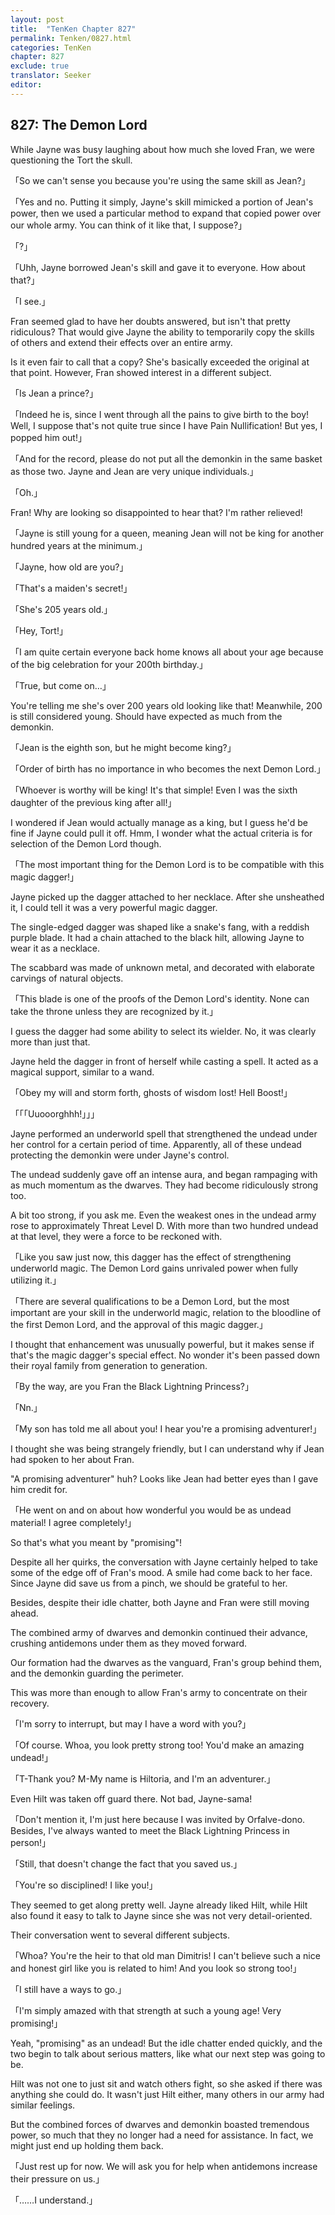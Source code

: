 ```yaml
---
layout: post
title:  "TenKen Chapter 827"
permalink: Tenken/0827.html
categories: TenKen
chapter: 827
exclude: true
translator: Seeker
editor:
---
```

<h2 id="ch827">827: The Demon Lord</h2>

While Jayne was busy laughing about how much she loved Fran, we were questioning the Tort the skull.

「So we can't sense you because you're using the same skill as Jean?」

「Yes and no. Putting it simply, Jayne's skill mimicked a portion of Jean's power, then we used a particular method to expand that copied power over our whole army. You can think of it like that, I suppose?」

「?」

「Uhh, Jayne borrowed Jean's skill and gave it to everyone. How about that?」

「I see.」

Fran seemed glad to have her doubts answered, but isn't that pretty ridiculous? That would give Jayne the ability to temporarily copy the skills of others and extend their effects over an entire army.

Is it even fair to call that a copy? She's basically exceeded the original at that point. However, Fran showed interest in a different subject.

「Is Jean a prince?」

「Indeed he is, since I went through all the pains to give birth to the boy! Well, I suppose that's not quite true since I have Pain Nullification! But yes, I popped him out!」

「And for the record, please do not put all the demonkin in the same basket as those two. Jayne and Jean are very unique individuals.」

「Oh.」

Fran! Why are looking so disappointed to hear that? I'm rather relieved!

「Jayne is still young for a queen, meaning Jean will not be king for another hundred years at the minimum.」

「Jayne, how old are you?」

「That's a maiden's secret!」

「She's 205 years old.」

「Hey, Tort!」

「I am quite certain everyone back home knows all about your age because of the big celebration for your 200th birthday.」

「True, but come on…」

You're telling me she's over 200 years old looking like that! Meanwhile, 200 is still considered young. Should have expected as much from the demonkin.

「Jean is the eighth son, but he might become king?」

「Order of birth has no importance in who becomes the next Demon Lord.」

「Whoever is worthy will be king! It's that simple! Even I was the sixth daughter of the previous king after all!」

I wondered if Jean would actually manage as a king, but I guess he'd be fine if Jayne could pull it off. Hmm, I wonder what the actual criteria is for selection of the Demon Lord though.

「The most important thing for the Demon Lord is to be compatible with this magic dagger!」

Jayne picked up the dagger attached to her necklace. After she unsheathed it, I could tell it was a very powerful magic dagger.

The single-edged dagger was shaped like a snake's fang, with a reddish purple blade. It had a chain attached to the black hilt, allowing Jayne to wear it as a necklace.

The scabbard was made of unknown metal, and decorated with elaborate carvings of natural objects.

「This blade is one of the proofs of the Demon Lord's identity. None can take the throne unless they are recognized by it.」

I guess the dagger had some ability to select its wielder. No, it was clearly more than just that.

Jayne held the dagger in front of herself while casting a spell. It acted as a magical support, similar to a wand.

「Obey my will and storm forth, ghosts of wisdom lost! Hell Boost!」

「「「Uuooorghhh!」」」

Jayne performed an underworld spell that strengthened the undead under her control for a certain period of time. Apparently, all of these undead protecting the demonkin were under Jayne's control.

The undead suddenly gave off an intense aura, and began rampaging with as much momentum as the dwarves. They had become ridiculously strong too.

A bit too strong, if you ask me. Even the weakest ones in the undead army rose to approximately Threat Level D. With more than two hundred undead at that level, they were a force to be reckoned with.

「Like you saw just now, this dagger has the effect of strengthening underworld magic. The Demon Lord gains unrivaled power when fully utilizing it.」

「There are several qualifications to be a Demon Lord, but the most important are your skill in the underworld magic, relation to the bloodline of the first Demon Lord, and the approval of this magic dagger.」

I thought that enhancement was unusually powerful, but it makes sense if that's the magic dagger's special effect. No wonder it's been passed down their royal family from generation to generation.

「By the way, are you Fran the Black Lightning Princess?」

「Nn.」

「My son has told me all about you! I hear you're a promising adventurer!」

I thought she was being strangely friendly, but I can understand why if Jean had spoken to her about Fran.

"A promising adventurer" huh? Looks like Jean had better eyes than I gave him credit for.

「He went on and on about how wonderful you would be as undead material! I agree completely!」

So that's what you meant by "promising"!

Despite all her quirks, the conversation with Jayne certainly helped to take some of the edge off of Fran's mood. A smile had come back to her face. Since Jayne did save us from a pinch, we should be grateful to her.

Besides, despite their idle chatter, both Jayne and Fran were still moving ahead.

The combined army of dwarves and demonkin continued their advance, crushing antidemons under them as they moved forward.

Our formation had the dwarves as the vanguard, Fran's group behind them, and the demonkin guarding the perimeter.

This was more than enough to allow Fran's army to concentrate on their recovery.

「I'm sorry to interrupt, but may I have a word with you?」

「Of course. Whoa, you look pretty strong too! You'd make an amazing undead!」

「T-Thank you? M-My name is Hiltoria, and I'm an adventurer.」

Even Hilt was taken off guard there. Not bad, Jayne-sama!

「Don't mention it, I'm just here because I was invited by Orfalve-dono. Besides, I've always wanted to meet the Black Lightning Princess in person!」

「Still, that doesn't change the fact that you saved us.」

「You're so disciplined! I like you!」

They seemed to get along pretty well. Jayne already liked Hilt, while Hilt also found it easy to talk to Jayne since she was not very detail-oriented.

Their conversation went to several different subjects.

「Whoa? You're the heir to that old man Dimitris! I can't believe such a nice and honest girl like you is related to him! And you look so strong too!」

「I still have a ways to go.」

「I'm simply amazed with that strength at such a young age! Very promising!」

Yeah, "promising" as an undead! But the idle chatter ended quickly, and the two begin to talk about serious matters, like what our next step was going to be.

Hilt was not one to just sit and watch others fight, so she asked if there was anything she could do. It wasn't just Hilt either, many others in our army had similar feelings.

But the combined forces of dwarves and demonkin boasted tremendous power, so much that they no longer had a need for assistance. In fact, we might just end up holding them back.

「Just rest up for now. We will ask you for help when antidemons increase their pressure on us.」

「……I understand.」



